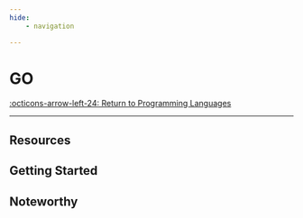 ```yaml
---
hide:
    - navigation

---
```

# GO

[:octicons-arrow-left-24: Return to Programming Languages](/Knowledge-Notebook/Programming-Languages/)

---

## Resources

## Getting Started

## Noteworthy
